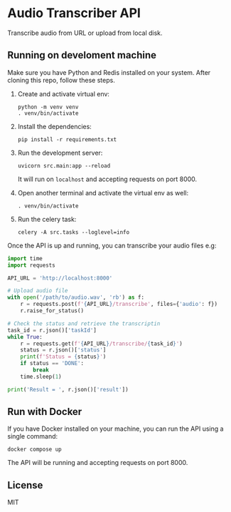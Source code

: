 Audio Transcriber API
=====================
Transcribe audio from URL or upload from local disk.


## Running on develoment machine
Make sure you have Python and Redis installed on your system. After cloning this repo, follow these steps.

1.  Create and activate virtual env:

        python -m venv venv
        . venv/bin/activate

1.  Install the dependencies:

        pip install -r requirements.txt 

1.  Run the development server:

        uvicorn src.main:app --reload

    It will run on `localhost` and accepting requests on port 8000.

1.  Open another terminal and activate the virtual env as well:

        . venv/bin/activate

1.  Run the celery task:

        celery -A src.tasks --loglevel=info

Once the API is up and running, you can transcribe your audio files e.g:

```python 
import time
import requests 

API_URL = 'http://localhost:8000'

# Upload audio file
with open('/path/to/audio.wav', 'rb') as f:
    r = requests.post(f'{API_URL}/transcribe', files={'audio': f})
    r.raise_for_status()

# Check the status and retrieve the transcriptin
task_id = r.json()['taskId']
while True:
    r = requests.get(f'{API_URL}/transcribe/{task_id}')
    status = r.json()['status']
    print(f'Status = {status}')
    if status == 'DONE':
        break
    time.sleep(1)

print('Result = ', r.json()['result'])
```


## Run with Docker
If you have Docker installed on your machine, you can run the API using a single command:

    docker compose up

The API will be running and accepting requests on port 8000.


## License
MIT
